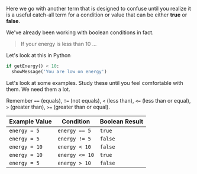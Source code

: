 Here we go with another term that is designed to confuse until you realize it is a useful catch-all term for a condition or value that can be either **true** or **false**.

We've already been working with boolean conditions in fact. 

> If your energy is less than 10 ...

Let's look at this in Python

```python
if getEnergy() < 10:
  showMessage('You are low on energy')
```

Let's look at some examples. Study these until you feel comfortable with them. We need them a lot. 

Remember `==` (equals), `!=` (not equals), `<` (less than), `<=` (less than or equal), `>` (greater than), `>=` (greater than or equal).

| Example Value | Condition | Boolean Result |
|-|-|-|
| `energy = 5` | `energy == 5` | `true` | 
| `energy = 5` | `energy != 5` | `false` | 
| `energy = 10` | `energy < 10` | `false` | 
| `energy = 10` | `energy <= 10` | `true` | 
| `energy = 5` | `energy > 10` | `false` | 

